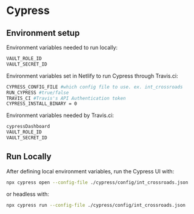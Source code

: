 # Cypress
## Environment setup

Environment variables needed to run locally:
```bash
VAULT_ROLE_ID
VAULT_SECRET_ID
```


Environment variables set in Netlify to run Cypress through Travis.ci:
```bash
CYPRESS_CONFIG_FILE #which config file to use. ex. int_crossroads
RUN_CYPRESS #true/false
TRAVIS_CI #Travis's API Authentication token
CYPRESS_INSTALL_BINARY = 0
```

Environment variables needed by Travis.ci:
```bash
cypressDashboard
VAULT_ROLE_ID
VAULT_SECRET_ID
```

## Run Locally

After defining local environment variables, run the Cypress UI with:

```sh
npx cypress open --config-file ./cypress/config/int_crossroads.json
```

or headless with:

```sh
npx cypress run --config-file ./cypress/config/int_crossroads.json
```